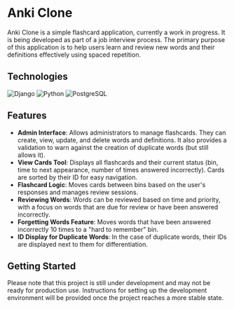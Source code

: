 # Anki Clone

Anki Clone is a simple flashcard application, currently a work in progress. It is being developed as part of a job interview process. The primary purpose of this application is to help users learn and review new words and their definitions effectively using spaced repetition.

## Technologies

![Django](https://img.shields.io/badge/Django-4.2.1-brightgreen)
![Python](https://img.shields.io/badge/Python-3.11.3-blue)
![PostgreSQL](https://img.shields.io/badge/PostgreSQL-15.2-blue)

## Features

* **Admin Interface**: Allows administrators to manage flashcards. They can create, view, update, and delete words and definitions. It also provides a validation to warn against the creation of duplicate words (but still allows it).
* **View Cards Tool**: Displays all flashcards and their current status (bin, time to next appearance, number of times answered incorrectly). Cards are sorted by their ID for easy navigation.
* **Flashcard Logic**: Moves cards between bins based on the user's responses and manages review sessions.
* **Reviewing Words**: Words can be reviewed based on time and priority, with a focus on words that are due for review or have been answered incorrectly.
* **Forgetting Words Feature**: Moves words that have been answered incorrectly 10 times to a "hard to remember" bin.
* **ID Display for Duplicate Words**: In the case of duplicate words, their IDs are displayed next to them for differentiation.

## Getting Started

Please note that this project is still under development and may not be ready for production use. Instructions for setting up the development environment will be provided once the project reaches a more stable state.